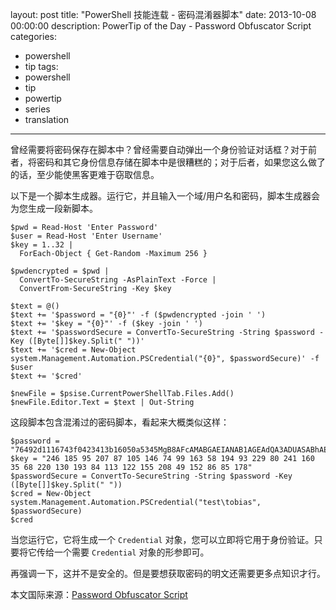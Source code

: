 ﻿layout: post
title: "PowerShell 技能连载 - 密码混淆器脚本"
date: 2013-10-08 00:00:00
description: PowerTip of the Day - Password Obfuscator Script
categories:
- powershell
- tip
tags:
- powershell
- tip
- powertip
- series
- translation
---
曾经需要将密码保存在脚本中？曾经需要自动弹出一个身份验证对话框？对于前者，将密码和其它身份信息存储在脚本中是很糟糕的；对于后者，如果您这么做了的话，至少能使黑客更难于窃取信息。

以下是一个脚本生成器。运行它，并且输入一个域/用户名和密码，脚本生成器会为您生成一段新脚本。

	$pwd = Read-Host 'Enter Password' 
	$user = Read-Host 'Enter Username'
	$key = 1..32 | 
	  ForEach-Object { Get-Random -Maximum 256 }
	
	$pwdencrypted = $pwd | 
	  ConvertTo-SecureString -AsPlainText -Force | 
	  ConvertFrom-SecureString -Key $key
	
	$text = @()
	$text += '$password = "{0}"' -f ($pwdencrypted -join ' ') 
	$text += '$key = "{0}"' -f ($key -join ' ')
	$text += '$passwordSecure = ConvertTo-SecureString -String $password -Key ([Byte[]]$key.Split(" "))' 
	$text += '$cred = New-Object system.Management.Automation.PSCredential("{0}", $passwordSecure)' -f $user
	$text += '$cred'
	
	$newFile = $psise.CurrentPowerShellTab.Files.Add()
	$newFile.Editor.Text = $text | Out-String

这段脚本包含混淆过的密码脚本，看起来大概类似这样：

	$password = "76492d1116743f0423413b16050a5345MgB8AFcAMABGAEIANAB1AGEAdQA3ADUASABhAE0AMgBNADUAUwBnAFYAYQA1AEEAPQA9AHwAMgAyAGIAZgA1ADUAZgA0ADIANAA0ADUANwA2ADAAMgA5ADkAZAAxAGUANwA4ADUAZQA4ADkAZAA1AGMAMAA2AA=="
	$key = "246 185 95 207 87 105 146 74 99 163 58 194 93 229 80 241 160 35 68 220 130 193 84 113 122 155 208 49 152 86 85 178"
	$passwordSecure = ConvertTo-SecureString -String $password -Key ([Byte[]]$key.Split(" "))
	$cred = New-Object system.Management.Automation.PSCredential("test\tobias", $passwordSecure)
	$cred 

当您运行它，它将生成一个 `Credential` 对象，您可以立即将它用于身份验证。只要将它传给一个需要 `Credential` 对象的形参即可。

再强调一下，这并不是安全的。但是要想获取密码的明文还需要更多点知识才行。

<!--more-->
本文国际来源：[Password Obfuscator Script](http://community.idera.com/powershell/powertips/b/tips/posts/password-obfuscator-script)
